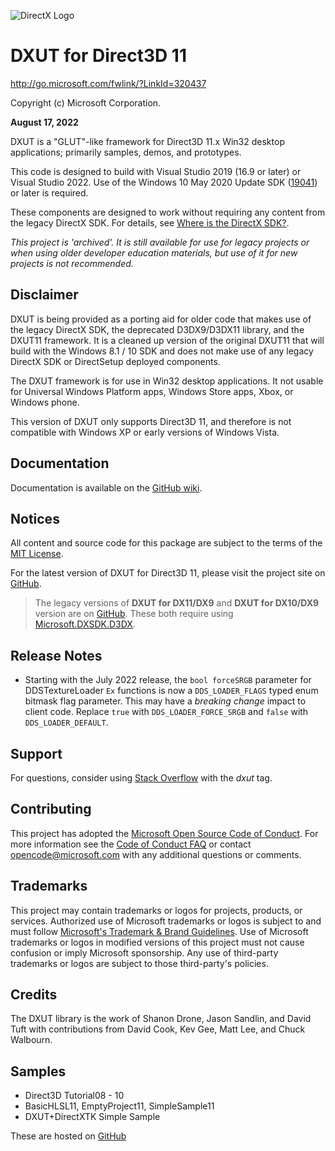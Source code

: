 ![DirectX Logo](https://raw.githubusercontent.com/wiki/Microsoft/DXUT/Dx_logo.GIF)

# DXUT for Direct3D 11

http://go.microsoft.com/fwlink/?LinkId=320437

Copyright (c) Microsoft Corporation.

**August 17, 2022**

DXUT is a "GLUT"-like framework for Direct3D 11.x Win32 desktop applications; primarily samples, demos, and prototypes.

This code is designed to build with Visual Studio 2019 (16.9 or later) or Visual Studio 2022. Use of the Windows 10 May 2020 Update SDK ([19041](https://walbourn.github.io/windows-10-may-2020-update-sdk/)) or later is required.

These components are designed to work without requiring any content from the legacy DirectX SDK. For details, see [Where is the DirectX SDK?](https://aka.ms/dxsdk).

*This project is 'archived'. It is still available for use for legacy projects or when using older developer education materials, but use of it for new projects is not recommended.*

## Disclaimer

DXUT is being provided as a porting aid for older code that makes use of the legacy DirectX SDK, the deprecated D3DX9/D3DX11 library, and the DXUT11 framework. It is a cleaned up version of the original DXUT11 that will build with the Windows 8.1 / 10 SDK and does not make use of any legacy DirectX SDK or DirectSetup deployed components.

The DXUT framework is for use in Win32 desktop applications. It not usable for Universal Windows Platform apps, Windows Store apps,
Xbox, or Windows phone.

This version of DXUT only supports Direct3D 11, and therefore is not compatible with Windows XP or early versions of Windows Vista.

## Documentation

Documentation is available on the [GitHub wiki](https://github.com/Microsoft/DXUT/wiki).

## Notices

All content and source code for this package are subject to the terms of the [MIT License](https://github.com/microsoft/DXUT/blob/main/LICENSE).

For the latest version of DXUT for Direct3D 11, please visit the project site on [GitHub](https://github.com/microsoft/DXUT).

> The legacy versions of **DXUT for DX11/DX9** and **DXUT for DX10/DX9** version are on [GitHub](https://github.com/walbourn/directx-sdk-legacy-samples). These both require using [Microsoft.DXSDK.D3DX](https://www.nuget.org/packages/Microsoft.DXSDK.D3DX).

## Release Notes

* Starting with the July 2022 release, the ``bool forceSRGB`` parameter for DDSTextureLoader ``Ex`` functions is now a ``DDS_LOADER_FLAGS`` typed enum bitmask flag parameter. This may have a *breaking change* impact to client code. Replace ``true`` with ``DDS_LOADER_FORCE_SRGB`` and ``false`` with ``DDS_LOADER_DEFAULT``.

## Support

For questions, consider using [Stack Overflow](https://stackoverflow.com/questions/tagged/dxut) with the *dxut* tag.

## Contributing

This project has adopted the [Microsoft Open Source Code of Conduct](https://opensource.microsoft.com/codeofconduct/). For more information see the [Code of Conduct FAQ](https://opensource.microsoft.com/codeofconduct/faq/) or contact [opencode@microsoft.com](mailto:opencode@microsoft.com) with any additional questions or comments.

## Trademarks

This project may contain trademarks or logos for projects, products, or services. Authorized use of Microsoft trademarks or logos is subject to and must follow [Microsoft's Trademark & Brand Guidelines](https://www.microsoft.com/en-us/legal/intellectualproperty/trademarks/usage/general). Use of Microsoft trademarks or logos in modified versions of this project must not cause confusion or imply Microsoft sponsorship. Any use of third-party trademarks or logos are subject to those third-party's policies.

## Credits

The DXUT library is the work of Shanon Drone, Jason Sandlin, and David Tuft with contributions from David Cook, Kev Gee, Matt Lee, and Chuck Walbourn.

## Samples

* Direct3D Tutorial08 - 10
* BasicHLSL11, EmptyProject11, SimpleSample11
* DXUT+DirectXTK Simple Sample

These are hosted on [GitHub](https://github.com/walbourn/directx-sdk-samples)
